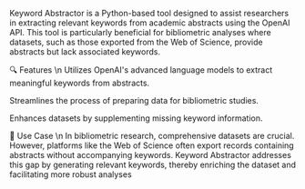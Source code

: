 Keyword Abstractor is a Python-based tool designed to assist researchers in extracting relevant keywords from academic abstracts using the OpenAI API. This tool is particularly beneficial for bibliometric analyses where datasets, such as those exported from the Web of Science, provide abstracts but lack associated keywords.​

🔍 Features \n
Utilizes OpenAI's advanced language models to extract meaningful keywords from abstracts.

Streamlines the process of preparing data for bibliometric studies.

Enhances datasets by supplementing missing keyword information.

📁 Use Case \n
In bibliometric research, comprehensive datasets are crucial. However, platforms like the Web of Science often export records containing abstracts without accompanying keywords. Keyword Abstractor addresses this gap by generating relevant keywords, thereby enriching the dataset and facilitating more robust analyses
